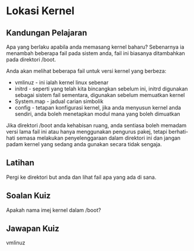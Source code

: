 # Lokasi Kernel

## Kandungan Pelajaran

Apa yang berlaku apabila anda memasang kernel baharu? Sebenarnya ia menambah beberapa fail pada sistem anda, fail ini biasanya ditambahkan pada direktori /boot.

Anda akan melihat beberapa fail untuk versi kernel yang berbeza:

<ul>
<li>vmlinuz - ini ialah kernel linux sebenar</li>
<li>initrd - seperti yang telah kita bincangkan sebelum ini, initrd digunakan sebagai sistem fail sementara, digunakan sebelum memuatkan kernel</li>
<li>System.map - jadual carian simbolik</li>
<li>config - tetapan konfigurasi kernel, jika anda menyusun kernel anda sendiri, anda boleh menetapkan modul mana yang boleh dimuatkan</li>
</ul>

Jika direktori /boot anda kehabisan ruang, anda sentiasa boleh memadam versi lama fail ini atau hanya menggunakan pengurus pakej, tetapi berhati-hati semasa melakukan penyelenggaraan dalam direktori ini dan jangan padam kernel yang sedang anda gunakan secara tidak sengaja.

## Latihan

Pergi ke direktori but anda dan lihat fail apa yang ada di sana.

## Soalan Kuiz

Apakah nama imej kernel dalam /boot?

## Jawapan Kuiz

vmlinuz